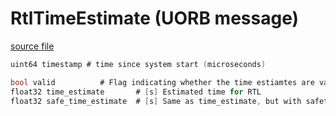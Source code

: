 # RtlTimeEstimate (UORB message)



[source file](https://github.com/PX4/PX4-Autopilot/blob/main/msg/RtlTimeEstimate.msg)

```c
uint64 timestamp # time since system start (microseconds)

bool valid			# Flag indicating whether the time estiamtes are valid
float32 time_estimate		# [s] Estimated time for RTL
float32 safe_time_estimate	# [s] Same as time_estimate, but with safety factor and safety margin included (factor*t + margin)

```
